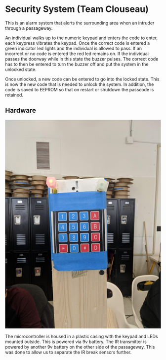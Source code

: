# Security System (Team Clouseau)
This is an alarm system that alerts the surrounding area when an intruder through a passageway.

An individual walks up to the numeric keypad and enters the code to enter, each keypress vibrates the keypad. Once the correct code is entered a green indicator led lights and the individual is allowed to pass. If an incorrect or no code is entered the red led remains on. If the individual passes the doorway while in this state the buzzer pulses. The correct code has to then be entered to turn the buzzer off and put the system in the unlocked state.

Once unlocked, a new code can be entered to go into the locked state. This is now the new code that is needed to unlock the system. In addition, the code is saved to EEPROM so that on restart or shutdown the passcode is retained.

## Hardware
![keypad](https://github.com/iankamin/SecuritySystem/blob/master/documentation/keypad.jpg?raw=true)

The microcontroller is housed in a plastic casing with the keypad and LEDs mounted outside. This is powered via 9v battery. The IR transmitter is powered by another 9v battery on the other side of the passageway. This was done to allow us to separate the IR break sensors further.
